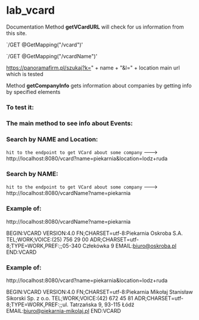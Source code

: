 # lab_vcard


Documentation
Method **getVCardURL** will check for us information from this site.

`/GET @GetMapping("/vcard")'

`/GET @GetMapping("/vcardName")'

https://panoramafirm.pl/szukaj?k=" + name + "&l=" + location
main url which is tested

Method **getCompanyInfo** 
gets information about companies by getting info by specified elements

### **To test it:**
### The main method to see info about Events:

### Search by NAME and Location:
`hit to the endpoint to get VCard about some company` --->
http://localhost:8080/vcard?name=piekarnia&location=lodz+ruda

### Search by NAME:
`hit to the endpoint to get VCard about some company` --->
http://localhost:8080/vcardName?name=piekarnia


### Example of:
http://localhost:8080/vcardName?name=piekarnia

BEGIN:VCARD
VERSION:4.0
FN;CHARSET=utf-8:Piekarnia Oskroba S.A.
TEL;WORK;VOICE:(25) 756 29 00
ADR;CHARSET=utf-8;TYPE=WORK,PREF:;;05-340 Człekówka 9
EMAIL:biuro@oskroba.pl
END:VCARD

### Example of:
http://localhost:8080/vcard?name=piekarnia&location=lodz+ruda

BEGIN:VCARD
VERSION:4.0
FN;CHARSET=utf-8:Piekarnia Mikołaj Stanisław Sikorski Sp. z o.o.
TEL;WORK;VOICE:(42) 672 45 81
ADR;CHARSET=utf-8;TYPE=WORK,PREF:;;ul. Tatrzańska 9, 93-115 Łódź
EMAIL:biuro@piekarnia-mikolaj.pl
END:VCARD
